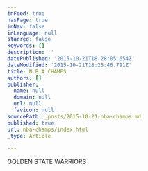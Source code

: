 ```yaml
---
inFeed: true
hasPage: true
inNav: false
inLanguage: null
starred: false
keywords: []
description: ''
datePublished: '2015-10-21T18:28:05.654Z'
dateModified: '2015-10-21T18:25:46.791Z'
title: N.B.A CHAMPS
authors: []
publisher:
  name: null
  domain: null
  url: null
  favicon: null
sourcePath: _posts/2015-10-21-nba-champs.md
published: true
url: nba-champs/index.html
_type: Article

---
```

GOLDEN STATE WARRIORS
